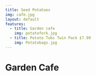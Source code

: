 ```yaml
---
title: Seed Potatoes
img: cafe.jpg
layout: default
features:
  - title: Garden cafe
    img: potatofork.jpg
  - title: Potato Tubs Twin Pack £7.99
    img: Potatobags.jpg
---
```


# Garden Cafe